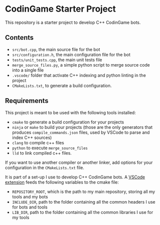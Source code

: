 # CodinGame Starter Project

This repository is a starter project to develop C++ CodinGame bots. 

## Contents

* `src/bot.cpp`, the main source file for the bot
* `src/configuration.h`, the main configuration file for the bot
* `tests/unit_tests.cpp`, the main unit tests file
* `merge_source_files.py`, a simple python script to merge source code into a single file
* `.vscode/` folder that activate C++ indexing and python linting in the project
* `CMakeLists.txt`, to generate a build configuration.

## Requirements

This project is meant to be used with the following tools installed:
* `cmake` to generate a build configuration for your projects
* `ninja` or `make` to build your projects (those are the only generators that produces `compile_commands.json` files, used by VSCode to parse and index C++ sources)
* `clang` to compile c++ files
* `python` to execute `merge_source_files`
* `lld` to link compiled c++ files.

If you want to use another compiler or another linker, add options for your configuration in the `CMakeLists.txt` file.

It is part of a set-up I use to develop C++ CodinGame bots. A [VSCode extension](https://github.com/tdelame/codingame_vscode_extension) feeds the following variables to the cmake file:
* `REPOSITORY_ROOT`, which is the path to my main repository, storing all my tools and my bots
* `INCLUDE_DIR`, path to the folder containing all the common headers I use for bots and tools
* `LIB_DIR`, path to the folder containing all the common libraries I use for my tools


